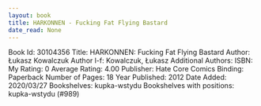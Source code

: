 ```yaml
---
layout: book
title: HARKONNEN - Fucking Fat Flying Bastard
date_read: None
---
```


Book Id: 30104356
Title: HARKONNEN: Fucking Fat Flying Bastard
Author: Łukasz Kowalczuk
Author l-f: Kowalczuk, Łukasz
Additional Authors: 
ISBN: 
My Rating: 0
Average Rating: 4.00
Publisher: Hate Core Comics
Binding: Paperback
Number of Pages: 18
Year Published: 2012
Date Added: 2020/03/27
Bookshelves: kupka-wstydu
Bookshelves with positions: kupka-wstydu (#989)

